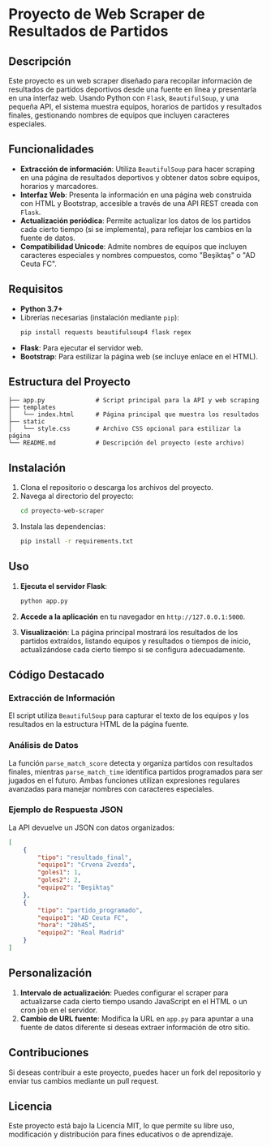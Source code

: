 # Proyecto de Web Scraper de Resultados de Partidos

## Descripción
Este proyecto es un web scraper diseñado para recopilar información de resultados de partidos deportivos desde una fuente en línea y presentarla en una interfaz web. Usando Python con `Flask`, `BeautifulSoup`, y una pequeña API, el sistema muestra equipos, horarios de partidos y resultados finales, gestionando nombres de equipos que incluyen caracteres especiales.

## Funcionalidades
- **Extracción de información**: Utiliza `BeautifulSoup` para hacer scraping en una página de resultados deportivos y obtener datos sobre equipos, horarios y marcadores.
- **Interfaz Web**: Presenta la información en una página web construida con HTML y Bootstrap, accesible a través de una API REST creada con `Flask`.
- **Actualización periódica**: Permite actualizar los datos de los partidos cada cierto tiempo (si se implementa), para reflejar los cambios en la fuente de datos.
- **Compatibilidad Unicode**: Admite nombres de equipos que incluyen caracteres especiales y nombres compuestos, como "Beşiktaş" o "AD Ceuta FC".

## Requisitos
- **Python 3.7+**
- Librerías necesarias (instalación mediante `pip`):
  ```bash
  pip install requests beautifulsoup4 flask regex
  ```
- **Flask**: Para ejecutar el servidor web.
- **Bootstrap**: Para estilizar la página web (se incluye enlace en el HTML).

## Estructura del Proyecto
```
├── app.py              # Script principal para la API y web scraping
├── templates
│   └── index.html      # Página principal que muestra los resultados
├── static
│   └── style.css       # Archivo CSS opcional para estilizar la página
└── README.md           # Descripción del proyecto (este archivo)
```

## Instalación
1. Clona el repositorio o descarga los archivos del proyecto.
2. Navega al directorio del proyecto:
   ```bash
   cd proyecto-web-scraper
   ```
3. Instala las dependencias:
   ```bash
   pip install -r requirements.txt
   ```

## Uso
1. **Ejecuta el servidor Flask**:
   ```bash
   python app.py
   ```
2. **Accede a la aplicación** en tu navegador en `http://127.0.0.1:5000`.

3. **Visualización**: La página principal mostrará los resultados de los partidos extraídos, listando equipos y resultados o tiempos de inicio, actualizándose cada cierto tiempo si se configura adecuadamente.

## Código Destacado
### Extracción de Información
El script utiliza `BeautifulSoup` para capturar el texto de los equipos y los resultados en la estructura HTML de la página fuente.

### Análisis de Datos
La función `parse_match_score` detecta y organiza partidos con resultados finales, mientras `parse_match_time` identifica partidos programados para ser jugados en el futuro. Ambas funciones utilizan expresiones regulares avanzadas para manejar nombres con caracteres especiales.

### Ejemplo de Respuesta JSON
La API devuelve un JSON con datos organizados:
```json
[
    {
        "tipo": "resultado_final",
        "equipo1": "Crvena Zvezda",
        "goles1": 1,
        "goles2": 2,
        "equipo2": "Beşiktaş"
    },
    {
        "tipo": "partido_programado",
        "equipo1": "AD Ceuta FC",
        "hora": "20h45",
        "equipo2": "Real Madrid"
    }
]
```

## Personalización
1. **Intervalo de actualización**: Puedes configurar el scraper para actualizarse cada cierto tiempo usando JavaScript en el HTML o un cron job en el servidor.
2. **Cambio de URL fuente**: Modifica la URL en `app.py` para apuntar a una fuente de datos diferente si deseas extraer información de otro sitio.

## Contribuciones
Si deseas contribuir a este proyecto, puedes hacer un fork del repositorio y enviar tus cambios mediante un pull request.

## Licencia
Este proyecto está bajo la Licencia MIT, lo que permite su libre uso, modificación y distribución para fines educativos o de aprendizaje.
